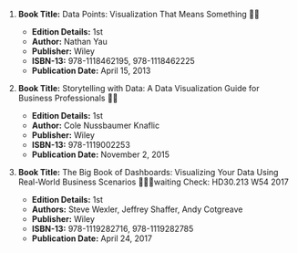 1. **Book Title:** Data Points: Visualization That Means Something 📒🚫
   - **Edition Details:** 1st
   - **Author:** Nathan Yau
   - **Publisher:** Wiley
   - **ISBN-13:** 978-1118462195, 978-1118462225
   - **Publication Date:** April 15, 2013

2. **Book Title:** Storytelling with Data: A Data Visualization Guide for Business Professionals 📒🔐
   - **Edition Details:** 1st
   - **Author:** Cole Nussbaumer Knaflic
   - **Publisher:** Wiley
   - **ISBN-13:** 978-1119002253
   - **Publication Date:** November 2, 2015

3. **Book Title:** The Big Book of Dashboards: Visualizing Your Data Using Real-World Business Scenarios 📒🔐🚫waiting Check: HD30.213 W54 2017
   - **Edition Details:** 1st
   - **Authors:** Steve Wexler, Jeffrey Shaffer, Andy Cotgreave
   - **Publisher:** Wiley
   - **ISBN-13:** 978-1119282716, 978-1119282785
   - **Publication Date:** April 24, 2017
